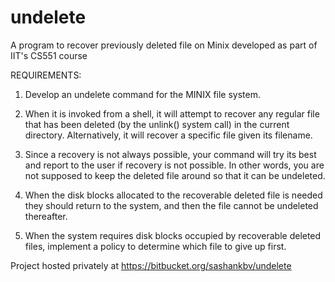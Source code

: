 # undelete
A program to recover previously deleted file on Minix developed as part of IIT's CS551 course

REQUIREMENTS:

1. Develop an undelete command for the MINIX file system. 

2. When it is invoked from a shell, it will attempt to recover any regular file that has been deleted (by the unlink() system call) in the current directory. 
   Alternatively, it will recover a specific file given its filename.

3. Since a recovery is not always possible, your command will try its best and report to the user if recovery is not possible. 
   In other words, you are not supposed to keep the deleted file around so that it can be undeleted. 

4. When the disk blocks allocated to the recoverable deleted file is needed they should return to the system, and then the file cannot be undeleted thereafter.

5. When the system requires disk blocks occupied by recoverable deleted files, implement a policy to determine which file to give up first. 

Project hosted privately at https://bitbucket.org/sashankbv/undelete

